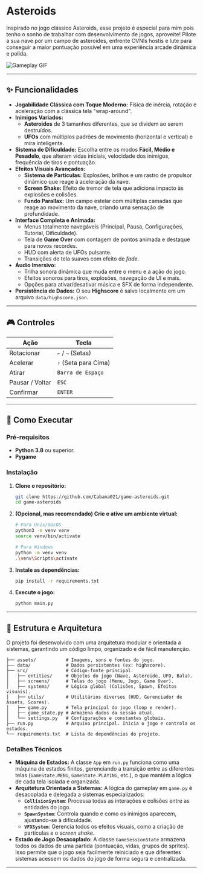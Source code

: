 # Asteroids

Inspirado no jogo clássico Asteroids, esse projeto é especial para mim pois tenho o sonho de trabalhar com desenvolvimento de jogos, aproveite! Pilote a sua nave por um campo de asteroides, enfrente OVNIs hostis e lute para conseguir a maior pontuação possível em uma experiência arcade dinâmica e polida.

![Gameplay GIF](https://github.com/user-attachments/assets/728ed4f0-ac92-44ee-b61a-e9959bf5bff9)

---

## ✨ Funcionalidades

- **Jogabilidade Clássica com Toque Moderno:** Física de inércia, rotação e aceleração com a clássica tela "wrap-around".
- **Inimigos Variados:**
  - **Asteroides** de 3 tamanhos diferentes, que se dividem ao serem destruídos.
  - **UFOs** com múltiplos padrões de movimento (horizontal e vertical) e mira inteligente.
- **Sistema de Dificuldade:** Escolha entre os modos **Fácil, Médio e Pesadelo**, que alteram vidas iniciais, velocidade dos inimigos, frequência de tiros e pontuação.
- **Efeitos Visuais Avançados:**
  - **Sistema de Partículas:** Explosões, brilhos e um rastro de propulsor dinâmico que reage à aceleração da nave.
  - **Screen Shake:** Efeito de tremor de tela que adiciona impacto às explosões e colisões.
  - **Fundo Parallax:** Um campo estelar com múltiplas camadas que reage ao movimento da nave, criando uma sensação de profundidade.
- **Interface Completa e Animada:**
  - Menus totalmente navegáveis (Principal, Pausa, Configurações, Tutorial, Dificuldade).
  - Tela de **Game Over** com contagem de pontos animada e destaque para novos recordes.
  - HUD com alerta de UFOs pulsante.
  - Transições de tela suaves com efeito de _fade_.
- **Áudio Imersivo:**
  - Trilha sonora dinâmica que muda entre o menu e a ação do jogo.
  - Efeitos sonoros para tiros, explosões, navegação de UI e mais.
  - Opções para ativar/desativar música e SFX de forma independente.
- **Persistência de Dados:** O seu **Highscore** é salvo localmente em um arquivo `data/highscore.json`.

---

## 🎮 Controles

| Ação            | Tecla                |
| --------------- | -------------------- |
| Rotacionar      | `←` / `→` (Setas)    |
| Acelerar        | `↑` (Seta para Cima) |
| Atirar          | `Barra de Espaço`    |
| Pausar / Voltar | `ESC`                |
| Confirmar       | `ENTER`              |

---

## 🚀 Como Executar

### Pré-requisitos

- **Python 3.8** ou superior.
- **Pygame**

### Instalação

1.  **Clone o repositório:**

    ```bash
    git clone https://github.com/Cabana021/game-asteroids.git
    cd game-asteroids
    ```

2.  **(Opcional, mas recomendado) Crie e ative um ambiente virtual:**

    ```bash
    # Para Unix/macOS
    python3 -m venv venv
    source venv/bin/activate

    # Para Windows
    python -m venv venv
    .\venv\Scripts\activate
    ```

3.  **Instale as dependências:**

    ```bash
    pip install -r requirements.txt
    ```

4.  **Execute o jogo:**
    ```bash
    python main.py
    ```

---

## 📂 Estrutura e Arquitetura

O projeto foi desenvolvido com uma arquitetura modular e orientada a sistemas, garantindo um código limpo, organizado e de fácil manutenção.

```
├── assets/           # Imagens, sons e fontes do jogo.
├── data/             # Dados persistentes (ex: highscore).
├── src/              # Código-fonte principal.
│   ├── entities/     # Objetos do jogo (Nave, Asteroide, UFO, Bala).
│   ├── screens/      # Telas do jogo (Menu, Jogo, Game Over).
│   ├── systems/      # Lógica global (Colisões, Spawn, Efeitos visuais).
│   ├── utils/        # Utilitários diversos (HUD, Gerenciador de Assets, Scores).
│   ├── game.py       # Tela principal do jogo (loop e render).
│   ├── game_state.py # Armazena dados da sessão atual.
│   └── settings.py   # Configurações e constantes globais.
├── run.py            # Arquivo principal. Inicia o jogo e controla os estados.
└── requirements.txt  # Lista de dependências do projeto.
```

### Detalhes Técnicos

- **Máquina de Estados:** A classe `App` em `run.py` funciona como uma máquina de estados finitos, gerenciando a transição entre as diferentes telas (`GameState.MENU`, `GameState.PLAYING`, etc.), o que mantém a lógica de cada tela isolada e organizada.
- **Arquitetura Orientada a Sistemas:** A lógica do gameplay em `game.py` é desacoplada e delegada a sistemas especializados:
  - **`CollisionSystem`**: Processa todas as interações e colisões entre as entidades do jogo.
  - **`SpawnSystem`**: Controla quando e como os inimigos aparecem, ajustando-se à dificuldade.
  - **`VFXSystem`**: Gerencia todos os efeitos visuais, como a criação de partículas e o _screen shake_.
- **Estado de Jogo Desacoplado:** A classe `GameSessionState` armazena todos os dados de uma partida (pontuação, vidas, grupos de sprites). Isso permite que o jogo seja facilmente reiniciado e que diferentes sistemas acessem os dados do jogo de forma segura e centralizada.

---
